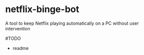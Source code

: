 # netflix-binge-bot
A tool to keep Netflix playing automatically on a PC without user intervention

#TODO
- readme
